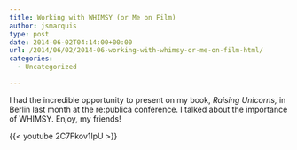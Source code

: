 ```yaml
---
title: Working with WHIMSY (or Me on Film)
author: jsmarquis
type: post
date: 2014-06-02T04:14:00+00:00
url: /2014/06/02/2014-06-working-with-whimsy-or-me-on-film-html/
categories:
  - Uncategorized

---
```

I had the incredible opportunity to present on my book, _Raising Unicorns,_ in Berlin last month at the re:publica conference. I talked about the importance of WHIMSY. Enjoy, my friends!

{{< youtube  2C7Fkov1IpU >}}